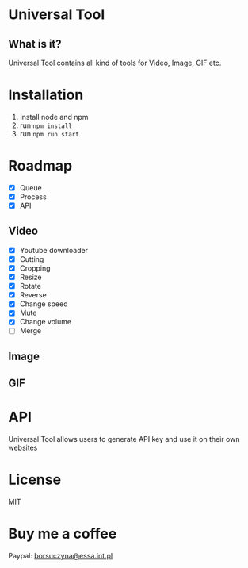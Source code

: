 # Universal Tool

## What is it?
Universal Tool contains all kind of tools for Video, Image, GIF etc.

# Installation
1. Install node and npm
2. run `npm install`
3. run `npm run start`

# Roadmap
- [x] Queue
- [x] Process
- [x] API
## Video
- [x] Youtube downloader
- [x] Cutting
- [x] Cropping
- [x] Resize
- [x] Rotate
- [x] Reverse
- [x] Change speed
- [x] Mute
- [x] Change volume
- [ ] Merge
## Image
## GIF

# API
Universal Tool allows users to generate API key and use it on their own websites

# License
MIT

# Buy me a coffee
Paypal: borsuczyna@essa.int.pl
